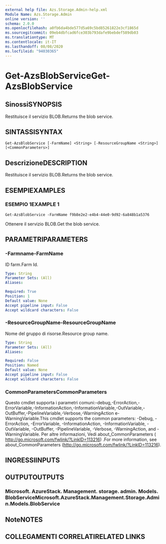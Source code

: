 ```yaml
---
external help file: Azs.Storage.Admin-help.xml
Module Name: Azs.Storage.Admin
online version: ''
schema: 2.0.0
ms.openlocfilehash: a0fb6da4bde577d5a69c5bd85261822e3cf1865d
ms.sourcegitcommit: 09eb4dbfcad6fce303b793dafe9bebdef589db03
ms.translationtype: MT
ms.contentlocale: it-IT
ms.lasthandoff: 08/08/2020
ms.locfileid: "94030365"
---
```

# <span data-ttu-id="5e4f2-101">Get-AzsBlobService</span><span class="sxs-lookup"><span data-stu-id="5e4f2-101">Get-AzsBlobService</span></span>

## <span data-ttu-id="5e4f2-102">Sinossi</span><span class="sxs-lookup"><span data-stu-id="5e4f2-102">SYNOPSIS</span></span>
<span data-ttu-id="5e4f2-103">Restituisce il servizio BLOB.</span><span class="sxs-lookup"><span data-stu-id="5e4f2-103">Returns the blob service.</span></span>

## <span data-ttu-id="5e4f2-104">SINTASSI</span><span class="sxs-lookup"><span data-stu-id="5e4f2-104">SYNTAX</span></span>

```
Get-AzsBlobService [-FarmName] <String> [-ResourceGroupName <String>] [<CommonParameters>]
```

## <span data-ttu-id="5e4f2-105">Descrizione</span><span class="sxs-lookup"><span data-stu-id="5e4f2-105">DESCRIPTION</span></span>
<span data-ttu-id="5e4f2-106">Restituisce il servizio BLOB.</span><span class="sxs-lookup"><span data-stu-id="5e4f2-106">Returns the blob service.</span></span>

## <span data-ttu-id="5e4f2-107">ESEMPI</span><span class="sxs-lookup"><span data-stu-id="5e4f2-107">EXAMPLES</span></span>

### <span data-ttu-id="5e4f2-108">ESEMPIO 1</span><span class="sxs-lookup"><span data-stu-id="5e4f2-108">EXAMPLE 1</span></span>
```
Get-AzsBlobService -FarmName f9b8e2e2-e4b4-44e0-9d92-6a848b1a5376
```

<span data-ttu-id="5e4f2-109">Ottenere il servizio BLOB.</span><span class="sxs-lookup"><span data-stu-id="5e4f2-109">Get the blob service.</span></span>

## <span data-ttu-id="5e4f2-110">PARAMETRI</span><span class="sxs-lookup"><span data-stu-id="5e4f2-110">PARAMETERS</span></span>

### <span data-ttu-id="5e4f2-111">-Farmname</span><span class="sxs-lookup"><span data-stu-id="5e4f2-111">-FarmName</span></span>
<span data-ttu-id="5e4f2-112">ID farm.</span><span class="sxs-lookup"><span data-stu-id="5e4f2-112">Farm Id.</span></span>

```yaml
Type: String
Parameter Sets: (All)
Aliases:

Required: True
Position: 1
Default value: None
Accept pipeline input: False
Accept wildcard characters: False
```

### <span data-ttu-id="5e4f2-113">-ResourceGroupName</span><span class="sxs-lookup"><span data-stu-id="5e4f2-113">-ResourceGroupName</span></span>
<span data-ttu-id="5e4f2-114">Nome del gruppo di risorse.</span><span class="sxs-lookup"><span data-stu-id="5e4f2-114">Resource group name.</span></span>

```yaml
Type: String
Parameter Sets: (All)
Aliases:

Required: False
Position: Named
Default value: None
Accept pipeline input: False
Accept wildcard characters: False
```

### <span data-ttu-id="5e4f2-115">CommonParameters</span><span class="sxs-lookup"><span data-stu-id="5e4f2-115">CommonParameters</span></span>
<span data-ttu-id="5e4f2-116">Questo cmdlet supporta i parametri comuni:-debug,-ErrorAction,-ErrorVariable,-InformationAction,-InformationVariable,-OutVariable,-OutBuffer,-PipelineVariable,-Verbose,-WarningAction e-WarningVariable.</span><span class="sxs-lookup"><span data-stu-id="5e4f2-116">This cmdlet supports the common parameters: -Debug, -ErrorAction, -ErrorVariable, -InformationAction, -InformationVariable, -OutVariable, -OutBuffer, -PipelineVariable, -Verbose, -WarningAction, and -WarningVariable.</span></span> <span data-ttu-id="5e4f2-117">Per altre informazioni, Vedi about_CommonParameters ( http://go.microsoft.com/fwlink/?LinkID=113216) .</span><span class="sxs-lookup"><span data-stu-id="5e4f2-117">For more information, see about_CommonParameters (http://go.microsoft.com/fwlink/?LinkID=113216).</span></span>

## <span data-ttu-id="5e4f2-118">INGRESSI</span><span class="sxs-lookup"><span data-stu-id="5e4f2-118">INPUTS</span></span>

## <span data-ttu-id="5e4f2-119">OUTPUT</span><span class="sxs-lookup"><span data-stu-id="5e4f2-119">OUTPUTS</span></span>

### <span data-ttu-id="5e4f2-120">Microsoft. AzureStack. Management. storage. admin. Models. BlobService</span><span class="sxs-lookup"><span data-stu-id="5e4f2-120">Microsoft.AzureStack.Management.Storage.Admin.Models.BlobService</span></span>

## <span data-ttu-id="5e4f2-121">Note</span><span class="sxs-lookup"><span data-stu-id="5e4f2-121">NOTES</span></span>

## <span data-ttu-id="5e4f2-122">COLLEGAMENTI CORRELATI</span><span class="sxs-lookup"><span data-stu-id="5e4f2-122">RELATED LINKS</span></span>
